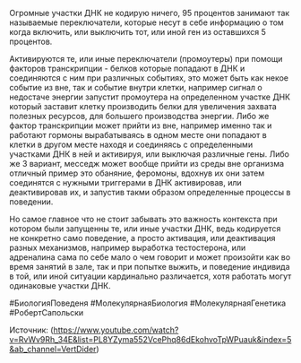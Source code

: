 
Огромные участки ДНК не кодирую ничего, 95 процентов занимают так называемые переключатели, которые несут в себе информацию о том когда включить, или выключить тот, или иной ген из оставшихся 5 процентов.

Активируются те, или иные переключатели (промоутеры) при помощи факторов транскрипции - белков которые попадают в ДНК и соединяются с ним при различных событиях, это может быть как некое событие из вне, так и событие внутри клетки, например сигнал о недостаче энергии запустит промоутера на определенном участке ДНК который заставит клетку производить белки для увеличения захвата полезных ресурсов, для большего производства энергии. Либо же фактор транскрипции может прийти из вне, например именно так и работают гормоны вырабатываясь в одном месте они попадают в клетки в другом месте находя и соединяясь с определенными участками ДНК в ней и активируя, или выключая различные гены. Либо же 3 вариант, месседж может вообще прийти из среды вне организма отличный пример это обаняние, феромоны, вдохнув их они затем соединятся с нужными триггерами в ДНК активировав, или деактивировав их, и запустив такми образом определенные процессы в поведении. 

Но самое главное что не стоит забывать это важность контекста при котором были запущенны те, или иные участки ДНК, ведь кодируется не конкретно само поведение, а просто активация, или деактивация разных механизмов, например выработка тестостерона, или адреналина сама по себе мало о чем говорит и может произойти как во время занятий в зале, так и при попытке выжить, и поведение индивида в той, или иной ситуации кардинально различается, хотя работать могут одинаковые участки ДНК.


#БиологияПоведеня #МолекулярнаяБиология #МолекулярнаяГенетика #РобертСапольски 

Источник: (https://www.youtube.com/watch?v=RvWv9Rh_34E&list=PL8YZyma552VcePhq86dEkohvoTpWPuauk&index=5&ab_channel=VertDider)